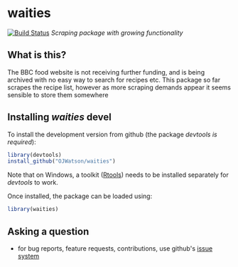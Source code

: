 # waities
[![Build Status](https://travis-ci.org/OJWatson/waities.png?branch=master)](https://travis-ci.org/OJWatson/waities)
*Scraping package with growing functionality*

## What is this?

The BBC food website is not receiving further funding, and is being archived with no easy way to search for recipes 
etc. This package so far scrapes the recipe list, however as more scraping demands appear it seems sensible to store them 
somewhere

## Installing *waities* devel

To install the development version from github (the package *devtools is required*):

```r
library(devtools)
install_github("OJWatson/waities")
```
Note that on Windows, a toolkit ([Rtools](https://cran.r-project.org/bin/windows/Rtools/)) needs to be installed separately for *devtools* to work. 

Once installed, the package can be loaded using:

```r
library(waities)
```

## Asking a question

- for bug reports, feature requests, contributions, use github's [issue system](https://github.com/OJWatson/waities/issues)
